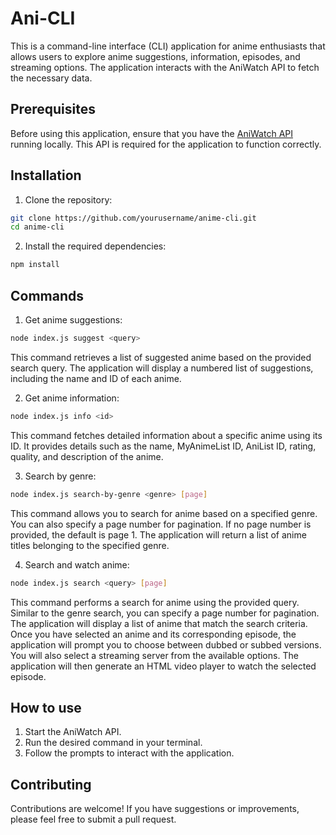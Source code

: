 # Ani-CLI

This is a command-line interface (CLI) application for anime enthusiasts that allows users to explore anime suggestions, information, episodes, and streaming options. The application interacts with the AniWatch API to fetch the necessary data.

## Prerequisites

Before using this application, ensure that you have the [AniWatch API](https://github.com/ghoshRitesh12/aniwatch-api) running locally. This API is required for the application to function correctly.

## Installation

1. Clone the repository:
```bash
git clone https://github.com/yourusername/anime-cli.git
cd anime-cli
```
2. Install the required dependencies:
```bash
npm install
```

## Commands

1. Get anime suggestions:
```bash
node index.js suggest <query>
```
This command retrieves a list of suggested anime based on the provided search query. The application will display a numbered list of suggestions, including the name and ID of each anime.

2. Get anime information:
```bash
node index.js info <id>
```
This command fetches detailed information about a specific anime using its ID. It provides details such as the name, MyAnimeList ID, AniList ID, rating, quality, and description of the anime.

3. Search by genre:
```bash
node index.js search-by-genre <genre> [page]
```
This command allows you to search for anime based on a specified genre. You can also specify a page number for pagination. If no page number is provided, the default is page 1. The application will return a list of anime titles belonging to the specified genre.

4. Search and watch anime:
```bash
node index.js search <query> [page]
```
This command performs a search for anime using the provided query. Similar to the genre search, you can specify a page number for pagination. The application will display a list of anime that match the search criteria. Once you have selected an anime and its corresponding episode, the application will prompt you to choose between dubbed or subbed versions. You will also select a streaming server from the available options. The application will then generate an HTML video player to watch the selected episode.

## How to use
1. Start the AniWatch API.
2. Run the desired command in your terminal.
3. Follow the prompts to interact with the application.

## Contributing
Contributions are welcome! If you have suggestions or improvements, please feel free to submit a pull request.

